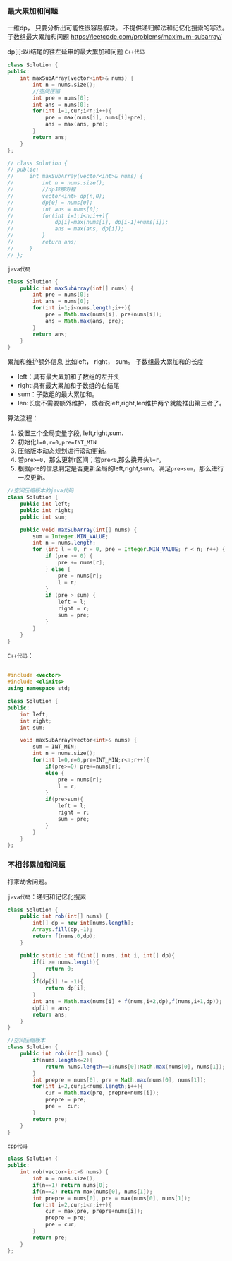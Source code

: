 ### 最大累加和问题

一维dp， 只要分析出可能性很容易解决。 不提供递归解法和记忆化搜索的写法。
子数组最大累加和问题
https://leetcode.com/problems/maximum-subarray/

dp[i]:以i结尾的往左延申的最大累加和问题
`C++代码`
```cpp
class Solution {
public:
    int maxSubArray(vector<int>& nums) {
        int n = nums.size();
        //空间压缩
        int pre = nums[0];
        int ans = nums[0];
        for(int i=1,cur;i<n;i++){
            pre = max(nums[i], nums[i]+pre);
            ans = max(ans, pre);
        }
        return ans;
    }
};

// class Solution {
// public:
//     int maxSubArray(vector<int>& nums) {
//         int n = nums.size();
//         //dp转移方程
//         vector<int> dp(n,0);
//         dp[0] = nums[0];
//         int ans = nums[0];
//         for(int i=1;i<n;i++){
//             dp[i]=max(nums[i], dp[i-1]+nums[i]);
//             ans = max(ans, dp[i]);
//         }
//         return ans;
//     }
// };
```

`java代码`
```java
class Solution {
    public int maxSubArray(int[] nums) {
        int pre = nums[0];
        int ans = nums[0];
        for(int i=1;i<nums.length;i++){
            pre = Math.max(nums[i], pre+nums[i]);
            ans = Math.max(ans, pre);
        }
        return ans;
    }
}
```

累加和维护额外信息
比如left， right， sum。 子数组最大累加和的长度
- left：具有最大累加和子数组的左开头
- right:具有最大累加和子数组的右结尾
- sum：子数组的最大累加和。
- len:长度不需要额外维护， 或者说left,right,len维护两个就能推出第三者了。


算法流程：
1. 设置三个全局变量字段, left,right,sum.
2. 初始化`l=0,r=0,pre=INT_MIN` 
3. 压缩版本动态规划进行滚动更新。
4. 若`pre>=0`，那么更新r区间；若`pre<0`,那么换开头`l=r`。
5. 根据pre的信息判定是否更新全局的left,right,sum。满足`pre>sum`，那么进行一次更新。

```java
//空间压缩版本的java代码
class Solution {
    public int left;
    public int right;
    public int sum;

    public void maxSubArray(int[] nums) {
        sum = Integer.MIN_VALUE;
        int n = nums.length;
        for (int l = 0, r = 0, pre = Integer.MIN_VALUE; r < n; r++) {
            if (pre >= 0) {
                pre += nums[r];
            } else {
                pre = nums[r];
                l = r;
            }
            if (pre > sum) {
                left = l;
                right = r;
                sum = pre;
            }
        }
    }
}

```

`C++代码`：
```cpp

#include <vector>
#include <climits>
using namespace std;

class Solution {
public:
    int left;
    int right;
    int sum;

    void maxSubArray(vector<int>& nums) {
        sum = INT_MIN;
        int n = nums.size();
        for(int l=0,r=0,pre=INT_MIN;r<n;r++){
            if(pre>=0) pre+=nums[r];
            else {
                pre = nums[r];
                l = r;
            }
            if(pre>sum){
                left = l;
                right = r;
                sum = pre;
            }
        }
    }
};

```



### 不相邻累加和问题
打家劫舍问题。

`java代码`：递归和记忆化搜索
```java
class Solution {
    public int rob(int[] nums) {
        int[] dp = new int[nums.length];
        Arrays.fill(dp,-1);
        return f(nums,0,dp);
    }

    public static int f(int[] nums, int i, int[] dp){
        if(i >= nums.length){
            return 0;
        }
        if(dp[i] != -1){
            return dp[i];
        }
        int ans = Math.max(nums[i] + f(nums,i+2,dp),f(nums,i+1,dp));
        dp[i] = ans;
        return ans;
    }
}

//空间压缩版本
class Solution {
    public int rob(int[] nums) {
        if(nums.length<=2){
            return nums.length==1?nums[0]:Math.max(nums[0], nums[1]);
        }
        int prepre = nums[0], pre = Math.max(nums[0], nums[1]);
        for(int i=2,cur;i<nums.length;i++){
            cur = Math.max(pre, prepre+nums[i]);
            prepre = pre;
            pre =  cur;
        }
        return pre;
    }
}
```


`cpp代码`
```cpp
class Solution {
public:
    int rob(vector<int>& nums) {
        int n = nums.size();
        if(n==1) return nums[0];
        if(n==2) return max(nums[0], nums[1]);
        int prepre = nums[0], pre = max(nums[0], nums[1]);
        for(int i=2,cur;i<n;i++){
            cur = max(pre, prepre+nums[i]);
            prepre = pre;
            pre = cur;
        }
        return pre;
    }
};
```
